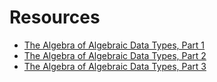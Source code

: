 

# Resources

* [The Algebra of Algebraic Data Types, Part 1](https://chris-taylor.github.io/blog/2013/02/10/the-algebra-of-algebraic-data-types/)
* [The Algebra of Algebraic Data Types, Part 2](https://chris-taylor.github.io/blog/2013/02/11/the-algebra-of-algebraic-data-types-part-ii/)
* [The Algebra of Algebraic Data Types, Part 3](https://chris-taylor.github.io/blog/2013/02/13/the-algebra-of-algebraic-data-types-part-iii/)
